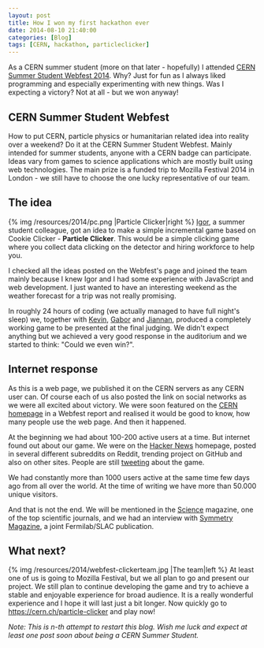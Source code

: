 ```yaml
---
layout: post
title: How I won my first hackathon ever
date: 2014-08-10 21:40:00
categories: [Blog]
tags: [CERN, hackathon, particleclicker]
---
```


<p class="lead">As a CERN summer student (more on that later - hopefully) I attended <a href="https://webfest.web.cern.ch" target="_blank">CERN Summer Student Webfest 2014</a>. Why? Just for fun as I always liked programming and especially experimenting with new things. Was I expecting a victory? Not at all - but we won anyway!</p>

<h2>CERN Summer Student Webfest</h2>
How to put CERN, particle physics or humanitarian related idea into reality over a weekend? Do it at the CERN Summer Student Webfest. Mainly intended for summer students, anyone with a CERN badge can participate. Ideas vary from games to science applications which are mostly built using web technologies. The main prize is a funded trip to Mozilla Festival 2014 in London - we still have to choose the one lucky representative of our team.
<h2>The idea</h2>
{% img /resources/2014/pc.png |Particle Clicker|right %}
<a href="http://babushk.in" target="_blank">Igor</a>, a summer student colleague, got an idea to make a simple incremental game based on Cookie Clicker - <strong>Particle Clicker</strong>. This would be a simple clicking game where you collect data clicking on the detector and hiring workforce to help you.

I checked all the ideas posted on the Webfest's page and joined the team mainly because I knew Igor and I had some experience with JavaScript and web development. I just wanted to have an interesting weekend as the weather forecast for a trip was not really promising.

In roughly 24 hours of coding (we actually managed to have full night's sleep) we, together with <a href="https://dun.gs" target="_blank">Kevin</a>, <a href="https://github.com/gbiro" target="_blank">Gabor</a> and <a href="https://github.com/zhangjiannan" target="_blank">Jiannan</a>, produced a completely working game to be presented at the final judging. We didn't expect anything but we achieved a very good response in the auditorium and we started to think: "Could we even win?".
<!--more-->
<h2>Internet response</h2>
As this is a web page, we published it on the CERN servers as any CERN user can. Of course each of us also posted the link on social networks as we were all excited about victory. We were soon featured on the <a href="http://home.web.cern.ch/about/updates/2014/08/code-and-coffee-innovative-projects-cern-webfest" target="_blank">CERN homepage</a> in a Webfest report and realised it would be good to know, how many people use the web page. And then it happened.

At the beginning we had about 100-200 active users at a time. But internet found out about our game. We were on the <a href="https://news.ycombinator.com/news" target="_blank">Hacker News</a> homepage, posted in several different subreddits on Reddit, trending project on GitHub and also on other sites. People are still <a href="https://twitter.com/search?q=particle%20clicker&amp;src=typd" target="_blank">tweeting</a> about the game.

We had constantly more than 1000 users active at the same time few days ago from all over the world. At the time of writing we have more than 50.000 unique visitors.

And that is not the end. We will be mentioned in the <a href="http://www.sciencemag.org" target="_blank">Science</a> magazine, one of the top scientific journals, and we had an interview with <a href="http://www.symmetrymagazine.org" target="_blank">Symmetry Magazine</a>, a joint Fermilab/SLAC publication.
<h2>What next?</h2>{% img /resources/2014/webfest-clickerteam.jpg |The team|left %}
At least one of us is going to Mozilla Festival, but we all plan to go and present our project. We still plan to continue developing the game and try to achieve a stable and enjoyable experience for broad audience. It is a really wonderful experience and I hope it will last just a bit longer. Now quickly go to <a href="https://cern.ch/particle-clicker" target="_blank">https://cern.ch/particle-clicker</a> and play now!

<em>Note: This is n-th attempt to restart this blog. Wish me luck and expect at least one post soon about being a CERN Summer Student.</em>